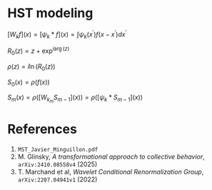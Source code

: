 # HST modeling

$`[ W_k f](x) = [\psi_k * f](x) = \int \psi_k(x^\prime) f(x - x^\prime) dx^\prime`$

$`R_0(z) = z + \exp^{i \arg (z)}`$

$`\rho(z) = i \ln (R_0(z))`$

$`S_0(x) = \rho(f(x))`$

$`S_m(x) = \rho\left([W_{k_m} S_{m-1}](x)\right) = \rho\left([\psi_k * S_{m-1}](x)\right)`$

# References
1. `MST_Javier_Minguillon.pdf`
2. M. Glinsky, *A transformational approach to collective behavior*, `arXiv:2410.08558v4` (2025)
3. T. Marchand et al, *Wavelet Conditional Renormalization Group*, `arXiv:2207.04941v1` (2022)
